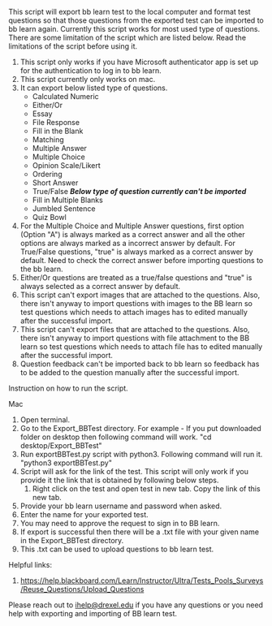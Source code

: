 This script will export bb learn test to the local computer and format test questions so that those questions from the exported test can be imported to bb learn again. Currently this script works for most used type of questions. There are some limitation of the script which are listed below. Read the limitations of the script before using it.

1.  This script only works if you have Microsoft authenticator app is set up for the authentication to log in to bb learn.
2.  This script currently only works on mac.
3.  It can export below listed type of questions.
	- Calculated Numeric
	- Either/Or
	- Essay
	- File Response
	- Fill in the Blank
	- Matching
	- Multiple Answer
	- Multiple Choice
	- Opinion Scale/Likert
	- Ordering
	- Short Answer
	- True/False
	*****Below type of question currently can't be imported*****
	- Fill in Multiple Blanks 
	- Jumbled Sentence
	- Quiz Bowl
4.  For the Multiple Choice and Multiple Answer questions, first option (Option "A") is always marked as a correct answer and all the other options are always marked as a incorrect answer by default. For True/False questions, "true" is always marked as a correct answer by default. Need to check the correct answer before importing questions to the bb learn.
5.  Either/Or questions are treated as a true/false questions and "true" is always selected as a correct answer by default.
6.  This script can't export images that are attached to the questions. Also, there isn't anyway to import questions with images to the BB learn so test questions which needs to attach images has to edited manually after the successful import.
7.  This script can't export files that are attached to the questions. Also, there isn't anyway to import questions with file attachment to the BB learn so test questions which needs to attach file has to edited manually after the successful import.
8.  Question feedback can't be imported back to bb learn so feedback has to be added to the question manually after the successful import.

Instruction on how to run the script.

Mac

1.  Open terminal. 
2.  Go to the Export_BBTest directory. 
    For example - If you put downloaded folder on desktop then following command will work.
   				 "cd desktop/Export_BBTest"
3.  Run exportBBTest.py script with python3. Following command will run it.
    "python3 exportBBTest.py"
4.  Script will ask for the link of the test. This script will only work if you provide it the link that is obtained by following below steps.
	1.  Right click on the test and open test in new tab. Copy the link of this new tab.
5.  Provide your bb learn username and password when asked.
6.  Enter the name for your exported test. 
7.  You may need to approve the request to sign in to BB learn.
8.  If export is successful then there will be a .txt file with your given name in the Export_BBTest directory.
9.  This .txt can be used to upload questions to bb learn test.

Helpful links:

1. https://help.blackboard.com/Learn/Instructor/Ultra/Tests_Pools_Surveys/Reuse_Questions/Upload_Questions


Please reach out to ihelp@drexel.edu if you have any questions or you need help with exporting and importing of BB learn test.



